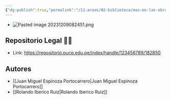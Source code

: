 ```yaml
---
{"dg-publish":true,"permalink":"/11-areas/02-biblioteca/mas-en-las-obras-que-en-las-palabras/","noteIcon":""}
---
```


- ![Pasted image 20231209082451.png](/img/user/11%20%C3%81reas%20%E2%9A%99/02%20Biblioteca/%F0%9F%92%BE%20Adjuntos/Pasted%20image%2020231209082451.png)
## Repositorio Legal 🤸‍♂️
- Link: https://repositorio.pucp.edu.pe/index/handle/123456789/182850
## Autores
- [[Juan Miguel Espinoza Portocarrero\|Juan Miguel Espinoza Portocarrero]]
- [[Rolando Iberico Ruiz\|Rolando Iberico Ruiz]]
